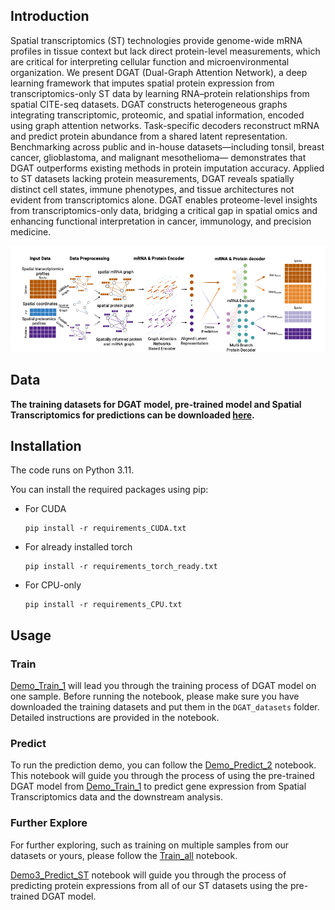 ## Introduction
Spatial transcriptomics (ST) technologies provide genome-wide mRNA profiles in tissue context 
but lack direct protein-level measurements, which are critical for interpreting cellular function 
and microenvironmental organization. We present DGAT (Dual-Graph Attention Network), a 
deep learning framework that imputes spatial protein expression from transcriptomics-only ST 
data by learning RNA–protein relationships from spatial CITE-seq datasets. DGAT constructs 
heterogeneous graphs integrating transcriptomic, proteomic, and spatial information, encoded 
using graph attention networks. Task-specific decoders reconstruct mRNA and predict protein 
abundance from a shared latent representation. Benchmarking across public and in-house 
datasets—including tonsil, breast cancer, glioblastoma, and malignant mesothelioma—
demonstrates that DGAT outperforms existing methods in protein imputation accuracy. Applied 
to ST datasets lacking protein measurements, DGAT reveals spatially distinct cell states, 
immune phenotypes, and tissue architectures not evident from transcriptomics alone. DGAT 
enables proteome-level insights from transcriptomics-only data, bridging a critical gap in spatial 
omics and enhancing functional interpretation in cancer, immunology, and precision medicine.

![img.png](imgs/img.png)
## Data 
**The training datasets for DGAT model, pre-trained model and Spatial Transcriptomics for predictions can be downloaded [here](https://drive.google.com/drive/folders/1M9gIOFjK4wBk7DEj9MrwAlV8OHEgS2BA?usp=sharing).**

## Installation
The code runs on Python 3.11.

You can install the required packages using pip:

  - For CUDA 
    ```
    pip install -r requirements_CUDA.txt
    ```
  - For already installed torch 
    ```
    pip install -r requirements_torch_ready.txt
    ```
  - For CPU-only
    ```
    pip install -r requirements_CPU.txt
    ```



## Usage

### Train

[Demo_Train_1](Demo_Train_1.ipynb) will lead you through the training process of DGAT model on one sample. Before running the notebook, please make sure you have downloaded the training datasets and put them in the `DGAT_datasets` folder. Detailed instructions are provided in the notebook.

### Predict

To run the prediction demo, you can follow the [Demo_Predict_2](Demo_Predict_2.ipynb) notebook. This notebook will guide you through the process of using the pre-trained DGAT model from [Demo_Train_1](Demo_Train_1.ipynb) to predict gene expression from Spatial Transcriptomics data and the downstream analysis.


### Further Explore

For further exploring, such as training on multiple samples from our datasets or yours, please follow the [Train_all](Train_all.ipynb) notebook.

[Demo3_Predict_ST](Demo3_Predict_ST.ipynb) notebook will guide you through the process of predicting protein expressions from all of our ST datasets using the pre-trained DGAT model.

